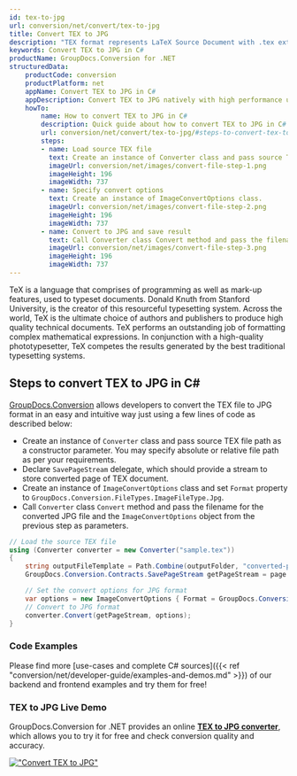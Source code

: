 ```yaml
---
id: tex-to-jpg
url: conversion/net/convert/tex-to-jpg
title: Convert TEX to JPG
description: "TEX format represents LaTeX Source Document with .tex extension. Learn how to convert TEX to JPG file programmatically in C# language using GroupDocs.Conversion for .NET library."
keywords: Convert TEX to JPG in C#
productName: GroupDocs.Conversion for .NET
structuredData:
    productCode: conversion
    productPlatform: net
    appName: Convert TEX to JPG in C#
    appDescription: Convert TEX to JPG natively with high performance using C# language and server side GroupDocs.Conversion for .NET APIs, without the use of any software like Microsoft or Open Office.
    howTo:
        name: How to convert TEX to JPG in C# 
        description: Quick guide about how to convert TEX to JPG in C# with high performance and accuracy.
        url: conversion/net/convert/tex-to-jpg/#steps-to-convert-tex-to-jpg-in-c
        steps:
        - name: Load source TEX file 
          text: Create an instance of Converter class and pass source TEX file path as a constructor parameter. You may specify absolute or relative file path as per your requirements. 
          imageUrl: conversion/net/images/convert-file-step-1.png
          imageHeight: 196
          imageWidth: 737
        - name: Specify convert options 
          text: Create an instance of ImageConvertOptions class.
          imageUrl: conversion/net/images/convert-file-step-2.png
          imageHeight: 196
          imageWidth: 737
        - name: Convert to JPG and save result 
          text: Call Converter class Convert method and pass the filename for the converted HTML file and the ImageConvertOptions object from the previous step as parameters.
          imageUrl: conversion/net/images/convert-file-step-3.png
          imageHeight: 196
          imageWidth: 737
---
```


TeX is a language that comprises of programming as well as mark-up features, used to typeset documents. Donald Knuth from Stanford University, is the creator of this resourceful typesetting system. Across the world, TeX is the ultimate choice of authors and publishers to produce high quality technical documents. TeX performs an outstanding job of formatting complex mathematical expressions. In conjunction with a high-quality phototypesetter, TeX competes the results generated by the best traditional typesetting systems.

## Steps to convert TEX to JPG in C#

[GroupDocs.Conversion](https://products.groupdocs.com/conversion/net) allows developers to convert the TEX file to JPG format in an easy and intuitive way just using a few lines of code as described below:

* Create an instance of `Converter` class and pass source TEX file path as a constructor parameter. You may specify absolute or relative file path as per your requirements. 
* Declare `SavePageStream` delegate, which should provide a stream to store converted page of TEX document.
* Create an instance of `ImageConvertOptions` class and set `Format` property to `GroupDocs.Conversion.FileTypes.ImageFileType.Jpg`.
* Call `Converter` class `Convert` method and pass the filename for the converted JPG file and the `ImageConvertOptions` object from the previous step as parameters.

```csharp
// Load the source TEX file
using (Converter converter = new Converter("sample.tex"))
{
    string outputFileTemplate = Path.Combine(outputFolder, "converted-page-{0}.jpg");
    GroupDocs.Conversion.Contracts.SavePageStream getPageStream = page => new FileStream(string.Format(outputFileTemplate, page), FileMode.Create);

    // Set the convert options for JPG format
    var options = new ImageConvertOptions { Format = GroupDocs.Conversion.FileTypes.ImageFileType.Jpg };   
    // Convert to JPG format
    converter.Convert(getPageStream, options);
}
```

### Code Examples

Please find more [use-cases and complete C# sources]({{< ref "conversion/net/developer-guide/examples-and-demos.md" >}}) of our backend and frontend examples and try them for free!

### TEX to JPG Live Demo

GroupDocs.Conversion for .NET provides an online [**TEX to JPG converter**](https://products.groupdocs.app/conversion/tex-to-jpg), which allows you to try it for free and check conversion quality and accuracy.

[!["Convert TEX to JPG"](conversion/net/images/convert-to-jpg/convert-tex-to-jpg.png)](https://products.groupdocs.app/conversion/tex-to-jpg)